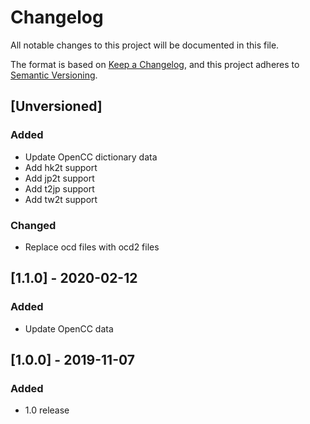 # Changelog

All notable changes to this project will be documented in this file.

The format is based on [Keep a Changelog](https://keepachangelog.com/en/1.0.0/),
and this project adheres to [Semantic Versioning](https://semver.org/spec/v2.0.0.html).

## [Unversioned]

### Added
- Update OpenCC dictionary data
- Add hk2t support
- Add jp2t support
- Add t2jp support
- Add tw2t support

### Changed
- Replace ocd files with ocd2 files

## [1.1.0] - 2020-02-12

### Added

- Update OpenCC data

## [1.0.0] - 2019-11-07

### Added

- 1.0 release
